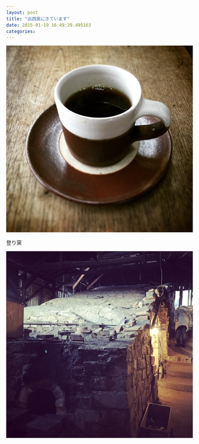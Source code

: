 ```yaml
---
layout: post
title: "出西窯にきています"
date: 2015-01-19 16:49:29.495163
categories: 
---
```


![コーヒー](/assets/images/201412/10838782_376945705816048_1852645547_n.jpg)

登り窯

![登り窯](/assets/images/201412/10865076_741387175945151_417726771_n.jpg)


